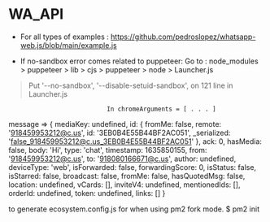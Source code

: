 # WA_API

* For all types of examples : https://github.com/pedroslopez/whatsapp-web.js/blob/main/example.js 



* If no-sandbox error comes related to puppeteer: Go to : node_modules > puppeteer > lib > cjs > puppeteer > node > Launcher.js

> Put '--no-sandbox', '--disable-setuid-sandbox', on 121 line in Launcher.js

                               In chromeArguments = [ . . . ] 
message => { mediaKey: undefined, id: { fromMe: false, remote: '918459953212@c.us', id: '3EB0B4E55B44BF2AC051', _serialized: 'false_918459953212@c.us_3EB0B4E55B44BF2AC051' }, ack: 0, hasMedia: false, body: 'Hi', type: 'chat', timestamp: 1635850155, from: '918459953212@c.us', to: '918080166671@c.us', author: undefined, deviceType: 'web', isForwarded: false, forwardingScore: 0, isStatus: false, isStarred: false, broadcast: false, fromMe: false, hasQuotedMsg: false, location: undefined, vCards: [], inviteV4: undefined, mentionedIds: [], orderId: undefined, token: undefined, links: [] }


to generate ecosystem.config.js for when using pm2 fork mode.
$ pm2 init 